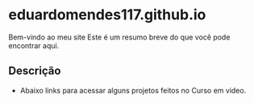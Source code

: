 # eduardomendes117.github.io

Bem-vindo ao meu site Este é um resumo breve do que você pode encontrar aqui.

## Descrição

- Abaixo links para acessar alguns projetos feitos no Curso em video.

